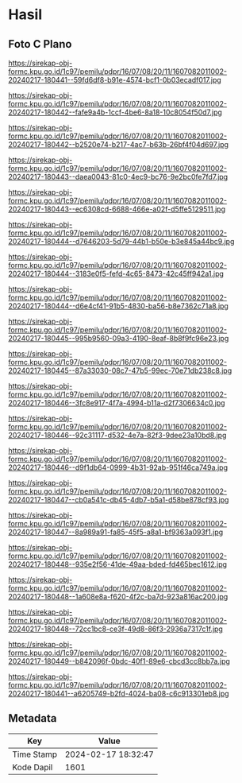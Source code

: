 # Hasil

## Foto C Plano

https://sirekap-obj-formc.kpu.go.id/1c97/pemilu/pdpr/16/07/08/20/11/1607082011002-20240217-180441--59fd6df8-b91e-4574-bcf1-0b03ecadf017.jpg

https://sirekap-obj-formc.kpu.go.id/1c97/pemilu/pdpr/16/07/08/20/11/1607082011002-20240217-180442--fafe9a4b-1ccf-4be6-8a18-10c8054f50d7.jpg

https://sirekap-obj-formc.kpu.go.id/1c97/pemilu/pdpr/16/07/08/20/11/1607082011002-20240217-180442--b2520e74-b217-4ac7-b63b-26bf4f04d697.jpg

https://sirekap-obj-formc.kpu.go.id/1c97/pemilu/pdpr/16/07/08/20/11/1607082011002-20240217-180443--daea0043-81c0-4ec9-bc76-9e2bc0fe7fd7.jpg

https://sirekap-obj-formc.kpu.go.id/1c97/pemilu/pdpr/16/07/08/20/11/1607082011002-20240217-180443--ec6308cd-6688-466e-a02f-d5ffe5129511.jpg

https://sirekap-obj-formc.kpu.go.id/1c97/pemilu/pdpr/16/07/08/20/11/1607082011002-20240217-180444--d7646203-5d79-44b1-b50e-b3e845a44bc9.jpg

https://sirekap-obj-formc.kpu.go.id/1c97/pemilu/pdpr/16/07/08/20/11/1607082011002-20240217-180444--3183e0f5-fefd-4c65-8473-42c45ff942a1.jpg

https://sirekap-obj-formc.kpu.go.id/1c97/pemilu/pdpr/16/07/08/20/11/1607082011002-20240217-180444--d6e4cf41-91b5-4830-ba56-b8e7362c71a8.jpg

https://sirekap-obj-formc.kpu.go.id/1c97/pemilu/pdpr/16/07/08/20/11/1607082011002-20240217-180445--995b9560-09a3-4190-8eaf-8b8f9fc96e23.jpg

https://sirekap-obj-formc.kpu.go.id/1c97/pemilu/pdpr/16/07/08/20/11/1607082011002-20240217-180445--87a33030-08c7-47b5-99ec-70e71db238c8.jpg

https://sirekap-obj-formc.kpu.go.id/1c97/pemilu/pdpr/16/07/08/20/11/1607082011002-20240217-180446--3fc8e917-4f7a-4994-b11a-d2f7306634c0.jpg

https://sirekap-obj-formc.kpu.go.id/1c97/pemilu/pdpr/16/07/08/20/11/1607082011002-20240217-180446--92c31117-d532-4e7a-82f3-9dee23a10bd8.jpg

https://sirekap-obj-formc.kpu.go.id/1c97/pemilu/pdpr/16/07/08/20/11/1607082011002-20240217-180446--d9f1db64-0999-4b31-92ab-951f46ca749a.jpg

https://sirekap-obj-formc.kpu.go.id/1c97/pemilu/pdpr/16/07/08/20/11/1607082011002-20240217-180447--cb0a541c-db45-4db7-b5a1-d58be878cf93.jpg

https://sirekap-obj-formc.kpu.go.id/1c97/pemilu/pdpr/16/07/08/20/11/1607082011002-20240217-180447--8a989a91-fa85-45f5-a8a1-bf9363a093f1.jpg

https://sirekap-obj-formc.kpu.go.id/1c97/pemilu/pdpr/16/07/08/20/11/1607082011002-20240217-180448--935e2f56-41de-49aa-bded-fd465bec1612.jpg

https://sirekap-obj-formc.kpu.go.id/1c97/pemilu/pdpr/16/07/08/20/11/1607082011002-20240217-180448--1a608e8a-f620-4f2c-ba7d-923a816ac200.jpg

https://sirekap-obj-formc.kpu.go.id/1c97/pemilu/pdpr/16/07/08/20/11/1607082011002-20240217-180448--72cc1bc8-ce3f-49d8-86f3-2936a7317c1f.jpg

https://sirekap-obj-formc.kpu.go.id/1c97/pemilu/pdpr/16/07/08/20/11/1607082011002-20240217-180449--b842096f-0bdc-40f1-89e6-cbcd3cc8bb7a.jpg

https://sirekap-obj-formc.kpu.go.id/1c97/pemilu/pdpr/16/07/08/20/11/1607082011002-20240217-180441--a6205749-b2fd-4024-ba08-c6c913301eb8.jpg


## Metadata

| Key        | Value               |
| ---------- | ------------------- |
| Time Stamp | 2024-02-17 18:32:47 |
| Kode Dapil | 1601                |



